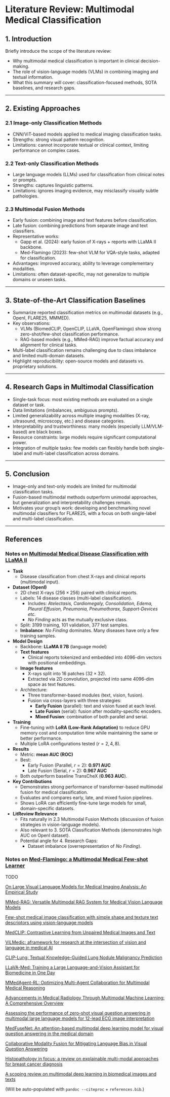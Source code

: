 # Literature Review: Multimodal Medical Classification

## 1. Introduction

Briefly introduce the scope of the literature review:

- Why multimodal medical classification is important in clinical decision-making.
- The role of vision-language models (VLMs) in combining imaging and textual information.
- What this summary will cover: classification-focused methods, SOTA baselines, and research gaps.

---

## 2. Existing Approaches

### 2.1 Image-only Classification Methods

- CNN/ViT-based models applied to medical imaging classification tasks.
- Strengths: strong visual pattern recognition.
- Limitations: cannot incorporate textual or clinical context, limiting performance on complex cases.

### 2.2 Text-only Classification Methods

- Large language models (LLMs) used for classification from clinical notes or prompts.
- Strengths: captures linguistic patterns.
- Limitations: ignores imaging evidence, may misclassify visually subtle pathologies.

### 2.3 Multimodal Fusion Methods

- Early fusion: combining image and text features before classification.
- Late fusion: combining predictions from separate image and text classifiers.
- Representative works:
  - Gapp et al. (2024): early fusion of X-rays + reports with LLaMA II backbone.
  - Med-Flamingo (2023): few-shot VLM for VQA-style tasks, adapted for classification.
- Advantages: improved accuracy, ability to leverage complementary modalities.
- Limitations: often dataset-specific, may not generalize to multiple domains or unseen tasks.

---

## 3. State-of-the-Art Classification Baselines

- Summarize reported classification metrics on multimodal datasets (e.g., OpenI, FLARE25, MMMED).
- Key observations:
  - VLMs (BiomedCLIP, OpenCLIP, LLaVA, OpenFlamingo) show strong zero-shot/few-shot classification performance.
  - RAG-based models (e.g., MMed-RAG) improve factual accuracy and alignment for clinical tasks.
- Multi-label classification remains challenging due to class imbalance and limited multi-domain datasets.
- Highlight reproducibility: open-source models and datasets vs. proprietary solutions.

---

## 4. Research Gaps in Multimodal Classification

- Single-task focus: most existing methods are evaluated on a single dataset or task.
- Data limitations (imbalances, ambiguous prompts).
- Limited generalizability across multiple imaging modalities (X-ray, ultrasound, microscopy, etc.) and disease categories.
- Interpretability and trustworthiness: many models (especially LLM/VLM-based) are black boxes.
- Resource constraints: large models require significant computational power.
- Integration of multiple tasks: few models can flexibly handle both single-label and multi-label classification across domains.

---

## 5. Conclusion

- Image-only and text-only models are limited for multimodal classification tasks.
- Fusion-based multimodal methods outperform unimodal approaches, but generalization and interpretability challenges remain.
- Motivates your group’s work: developing and benchmarking novel multimodal classifiers for FLARE25, with a focus on both single-label and multi-label classification.

---

## References

### Notes on [Multimodal Medical Disease Classification with LLaMA II](https://arxiv.org/abs/2412.01306)

- **Task**
  - Disease classification from chest X-rays and clinical reports (multimodal input).
- **Dataset (OpenI)**
  - 2D chest X-rays ($256 \times 256$) paired with clinical reports.
  - Labels: 14 disease classes (multi-label classification).
    - Includes: _Atelectasis, Cardiomegaly, Consolidation, Edema, Pleural Effusion, Pneumonia, Pneumothorax, Support-Devices etc._
    - _No Finding_ acts as the mutually exclusive class.
  - Split: 3199 training, 101 validation, 377 test samples.
  - **Imbalance**: _No Finding_ dominates. Many diseases have only a few training samples.
- **Model Design**
  - Backbone: **LLaMA II 7B** (language model)
  - **Text features**
    - Clinical reports tokenized and embedded into 4096-dim vectors with positional embeddings.
  - **Image features**
    - X-rays split into 16 patches ($32 \times 32$).
    - Extracted via 2D convolution, projected into same 4096-dim space as text features.
  - Architecture:
    - Three transformer-based modules (text, vision, fusion).
    - Fusion via cross-layers with three strategies:
      - **Early Fusion** (parallel): text and vision fused at each level.
      - **Late Fusion** (serial): fusion after modality-specific encoders.
      - **Mixed Fusion**: combination of both parallel and serial.
- **Training**
  - Fine-tuning with **LoRA (Low-Rank Adaptation)** to reduce GPU memory cost and computation time while maintaining the same or better performance.
  - Multiple LoRA configurations tested ($r = 2, 4, 8$).
- **Results**
  - Metric: **mean AUC (ROC)**
  - Best:
    - Early Fusion (Parallel, $r=2$): **0.971 AUC**
    - Late Fusion (Serial, $r=2$): **0.967 AUC**
  - Both outperform baseline TransCheX (**0.963 AUC**).
- **Key Contributions**
  - Demonstrates strong performance of transformer-based multimodal fusion for medical classification.
  - Evaluates and compares early, late, and mixed fusion pipelines.
  - Shows LoRA can efficiently fine-tune large models for small, domain-specific datasets.
- **LitReview Relevance**
  - Fits naturally in 2.3 Multimodal Fusion Methods (discussion of fusion strategies in vision-language models).
  - Also relevant to 3. SOTA Classification Methods (demonstrates high AUC on OpenI dataset).
  - Potential angle for 4. Research Gaps:
    - Dataset imbalance (overrepresentation of _No Finding_).

### Notes on [Med-Flamingo: a Multimodal Medical Few-shot Learner](https://proceedings.mlr.press/v225/moor23a)

TODO

[On Large Visual Language Models for Medical Imaging Analysis: An Empirical Study](https://ieeexplore.ieee.org/document/10614428)

[MMed-RAG: Versatile Multimodal RAG System for Medical Vision Language Models](https://arxiv.org/abs/2410.13085)

[Few-shot medical image classification with simple shape and texture text descriptors using vision-language models](https://arxiv.org/pdf/2308.04005)

[MedCLIP: Contrastive Learning from Unpaired Medical Images and Text](https://arxiv.org/pdf/2210.10163)

[ViLMedic: aframework for research at the intersection of vision and language in medical AI](https://aclanthology.org/2022.acl-demo.3.pdf)

[CLIP-Lung: Textual Knowledge-Guided Lung Nodule Malignancy Prediction](https://arxiv.org/pdf/2304.08013)

[LLaVA-Med: Training a Large Language-and-Vision Assistant for Biomedicine in One Day](https://arxiv.org/pdf/2306.00890)

[MMedAgent-RL: Optimizing Multi-Agent Collaboration for Multimodal Medical Reasoning](https://arxiv.org/pdf/2506.00555)

[Advancements in Medical Radiology Through Multimodal Machine Learning: A Comprehensive Overview](https://pmc.ncbi.nlm.nih.gov/articles/PMC12108733/)

[Assessing the performance of zero-shot visual question answering in multimodal large language models for 12-lead ECG image interpretation](https://pmc.ncbi.nlm.nih.gov/articles/PMC11839599/)

[MedFuseNet: An attention-based multimodal deep learning model for visual question answering in the medical domain](https://pmc.ncbi.nlm.nih.gov/articles/PMC8494920/)

[Collaborative Modality Fusion for Mitigating Language Bias in Visual Question Answering](https://pmc.ncbi.nlm.nih.gov/articles/PMC10971294/)

[Histopathology in focus: a review on explainable multi-modal approaches for breast cancer diagnosis](https://pmc.ncbi.nlm.nih.gov/articles/PMC11471683/)

[A scoping review on multimodal deep learning in biomedical images and texts](https://pmc.ncbi.nlm.nih.gov/articles/PMC10591890/)

(Will be auto-populated with `pandoc --citeproc` + `references.bib`.)
